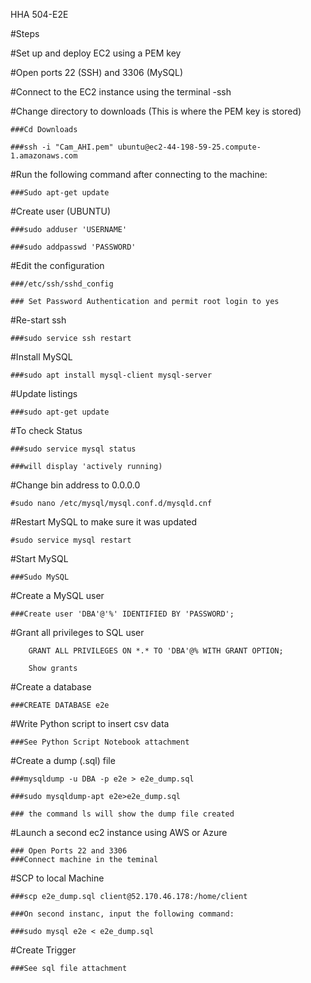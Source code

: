 HHA 504-E2E

#Steps 

#Set up and deploy EC2 using a PEM key


#Open ports 22 (SSH) and 3306 (MySQL)


#Connect to the EC2 instance using the terminal -ssh


#Change directory to downloads (This is where the PEM key is stored)

    ###Cd Downloads 
   
    ###ssh -i "Cam_AHI.pem" ubuntu@ec2-44-198-59-25.compute-1.amazonaws.com


#Run the following command after connecting to the machine: 
  
    ###Sudo apt-get update


#Create user (UBUNTU)
   
    ###sudo adduser 'USERNAME'
   
    ###sudo addpasswd 'PASSWORD'


#Edit the configuration 
    
    ###/etc/ssh/sshd_config	  
   
    ### Set Password Authentication and permit root login to yes 


#Re-start ssh 
    
    ###sudo service ssh restart

#Install MySQL 
   
    ###sudo apt install mysql-client mysql-server


#Update listings 
   
    ###sudo apt-get update 


#To check Status 
   
    ###sudo service mysql status
   
    ###will display 'actively running)
 
#Change bin address to 0.0.0.0

    #sudo nano /etc/mysql/mysql.conf.d/mysqld.cnf

#Restart MySQL to make sure it was updated 

    #sudo service mysql restart
 
 
#Start MySQL
   
    ###Sudo MySQL


#Create a MySQL user 
    
    ###Create user 'DBA'@'%' IDENTIFIED BY 'PASSWORD';


#Grant all privileges to SQL user 
	
    	GRANT ALL PRIVILEGES ON *.* TO 'DBA'@% WITH GRANT OPTION;
	
    	Show grants 


#Create a database
   
    ###CREATE DATABASE e2e


#Write Python script to insert csv data 
    
    ###See Python Script Notebook attachment 


#Create a dump (.sql) file
   
    ###mysqldump -u DBA -p e2e > e2e_dump.sql
    
    ###sudo mysqldump-apt e2e>e2e_dump.sql
   
    ### the command ls will show the dump file created

#Launch a second ec2 instance using AWS or Azure
  
    ### Open Ports 22 and 3306
    ###Connect machine in the teminal 


#SCP to local Machine 
   
    ###scp e2e_dump.sql client@52.170.46.178:/home/client
    
    ###On second instanc, input the following command:
   
    ###sudo mysql e2e < e2e_dump.sql


#Create Trigger
    
    ###See sql file attachment 






